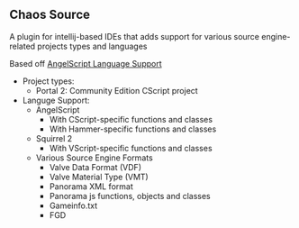 Chaos Source
-
A plugin for intellij-based IDEs that adds support for various source engine-related projects types and languages

Based off [AngelScript Language Support](https://github.com/hmatt1/angelscript-intellij)

- Project types:
    - Portal 2: Community Edition CScript project
- Languge Support:
    - AngelScript
        - With CScript-specific functions and classes
        - With Hammer-specific functions and classes
    - Squirrel 2
        - With VScript-specific functions and classes
    - Various Source Engine Formats
        - Valve Data Format (VDF)
        - Valve Material Type (VMT)
        - Panorama XML format
        - Panorama js functions, objects and classes
        - Gameinfo.txt
        - FGD
